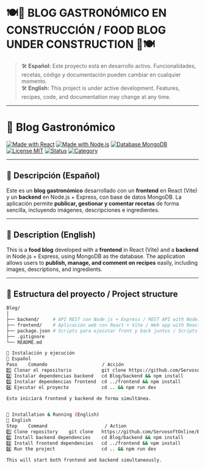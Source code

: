 # 🍽️🚧 **BLOG GASTRONÓMICO EN CONSTRUCCIÓN / FOOD BLOG UNDER CONSTRUCTION** 🚧🍽️

> 🛠️ **Español:** Este proyecto está en desarrollo activo. Funcionalidades, recetas, código y documentación pueden cambiar en cualquier momento.  
> 🛠️ **English:** This project is under active development. Features, recipes, code, and documentation may change at any time.  

---

# 🥗 Blog Gastronómico

[![Made with React](https://img.shields.io/badge/Frontend-React-blue?logo=react)](https://react.dev/)
[![Made with Node.js](https://img.shields.io/badge/Backend-Node.js-green?logo=node.js)](https://nodejs.org/)
[![Database MongoDB](https://img.shields.io/badge/Database-MongoDB-brightgreen?logo=mongodb)](https://www.mongodb.com/)
[![License MIT](https://img.shields.io/badge/License-MIT-yellow.svg)](LICENSE)
[![Status](https://img.shields.io/badge/Status-En%20Construcción-orange)](#)
[![Category](https://img.shields.io/badge/Category-Food%20Blog-red)](#)

---

## 📌 Descripción (Español)
Este es un **blog gastronómico** desarrollado con un **frontend** en React (Vite) y un **backend** en Node.js + Express, con base de datos MongoDB. La aplicación permite **publicar, gestionar y comentar recetas** de forma sencilla, incluyendo imágenes, descripciones e ingredientes.

---

## 📌 Description (English)
This is a **food blog** developed with a **frontend** in React (Vite) and a **backend** in Node.js + Express, using MongoDB as the database. The application allows users to **publish, manage, and comment on recipes** easily, including images, descriptions, and ingredients.

---

## 📂 Estructura del proyecto / Project structure

```bash
Blog/
│
├── backend/     # API REST con Node.js + Express / REST API with Node.js + Express
├── frontend/    # Aplicación web con React + Vite / Web app with React + Vite
├── package.json # Scripts para ejecutar front y back juntos / Scripts to run both
├── .gitignore
└── README.md

🚀 Instalación y ejecución
📜 Español
Paso	Comando                    / Acción
1️⃣ Clonar el repositorio	        git clone https://github.com/ServosoftOnline/Blog.git
2️⃣ Instalar dependencias backend	cd Blog/backend && npm install
3️⃣ Instalar dependencias frontend	cd ../frontend && npm install
4️⃣ Ejecutar el proyecto	        cd .. && npm run dev

Esto iniciará frontend y backend de forma simultánea.


🚀 Installation & Running (English)
📜 English
Step	Command                     / Action
1️⃣ Clone repository	git clone   https://github.com/ServosoftOnline/Blog.git
2️⃣ Install backend dependencies	cd Blog/backend && npm install
3️⃣ Install frontend dependencies	cd ../frontend && npm install
4️⃣ Run the project	                cd .. && npm run dev

This will start both frontend and backend simultaneously.